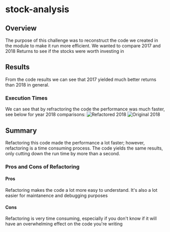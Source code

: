 # stock-analysis
## Overview
The purpose of this challenge was to reconstruct the code we created in the module to make it run more efficient. We wanted to compare 2017 and 2018 Returns to see if the stocks were worth investing in
## Results
From the code results we can see that 2017 yielded much better returns than 2018 in general.
### Execution Times
We can see that by refractoring the code the performance was much faster, see below for year 2018 comparisons:
![Refactored 2018](VBA_Challenge_2018.PNG)
![Original 2018](2018.PNG)
## Summary
Refactoring this code made the performance a lot faster; however, refactoring is a time consuming process. The code yields the same results, only cutting down the run time by more than a second.
### Pros and Cons of Refactoring
#### Pros
Refactoring makes the code a lot more easy to understand. It's also a lot easier for maintanence and debugging purposes
#### Cons
Refactoring is very time consuming, especially if you don't know if it will have an overwhelming effect on the code you're writing
